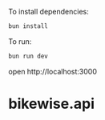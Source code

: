 To install dependencies:
```sh
bun install
```

To run:
```sh
bun run dev
```

open http://localhost:3000
# bikewise.api
